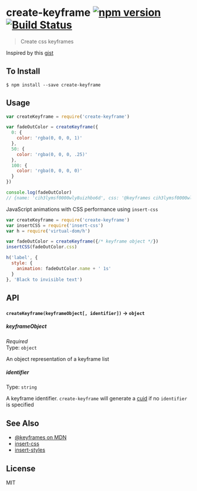 create-keyframe [![npm version](https://badge.fury.io/js/create-keyframe.svg)](http://badge.fury.io/js/create-keyframe) [![Build Status](https://travis-ci.org/chinedufn/create-keyframe.svg?branch=master)](https://travis-ci.org/chinedufn/create-keyframe)
===============

> Create css keyframes

Inspired by this [gist](https://gist.github.com/bendrucker/c8c6ab6158370b316902#keyframes)

## To Install

```
$ npm install --save create-keyframe
```

## Usage

```js
var createKeyframe = require('create-keyframe')

var fadeOutColor = createKeyframe({
  0: {
    color: 'rgba(0, 0, 0, 1)'
  },
  50: {
    color: 'rgba(0, 0, 0, .25)'
  },
  100: {
    color: 'rgba(0, 0, 0, 0)'
  }
})

console.log(fadeOutColor)
// {name: 'cih3lymsf0000wly8uizhbo6d', css: '@keyframes cih3lymsf0000wly8uizhbo6d {...}'}
```

JavaScript animations with CSS performance using `insert-css`

```js
var createKeyframe = require('create-keyframe')
var insertCSS = require('insert-css')
var h = require('virtual-dom/h')

var fadeOutColor = createKeyframe({/* keyframe object */})
insertCSS(fadeOutColor.css)

h('label', {
  style: {
    animation: fadeOutColor.name + ' 1s'
  }
}, 'Black to invisible text')
```

## API

#### `createKeyframe(keyframeObject[, identifier])` -> `object`

##### keyframeObject

*Required*  
Type: `object`

An object representation of a keyframe list

##### identifier

Type: `string`

A keyframe identifier. `create-keyframe` will generate a [cuid](https://github.com/ericelliott/cuid) if no `identifier` is specified

## See Also

- [@keyframes on MDN](https://developer.mozilla.org/en-US/docs/Web/CSS/@keyframes)
- [insert-css](https://github.com/substack/insert-css)
- [insert-styles](https://github.com/bendrucker/insert-styles)

## License

MIT

